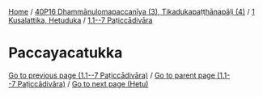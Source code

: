 
[Home](/) / [40P16 Dhammānulomapaccanīya (3), Tikadukapaṭṭhānapāḷi (4)](../../../40P16.md) / [1 Kusalattika, Hetuduka](../../1.md) / [1.1--7 Paṭiccādivāra](../1.1--7.md)

# Paccayacatukka


[Go to previous page (1.1--7 Paṭiccādivāra)](../1.1--7.md) / [Go to parent page (1.1--7 Paṭiccādivāra)](../1.1--7.md) / [Go to next page (Hetu)](Paccayacatukka/Hetu.md)


